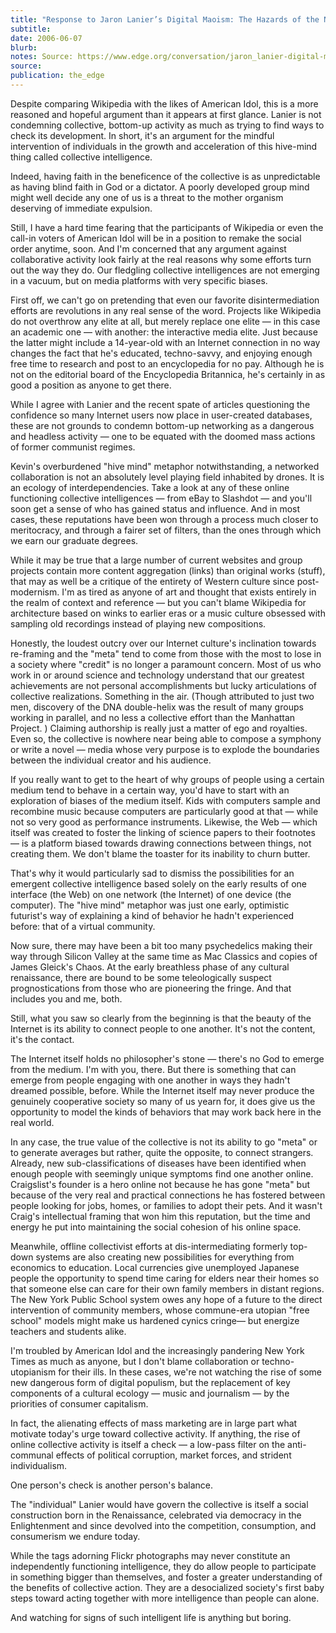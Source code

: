 ```yaml
---
title: "Response to Jaron Lanier’s Digital Maoism: The Hazards of the New Online Collectivism"
subtitle: 
date: 2006-06-07
blurb: 
notes: Source: https://www.edge.org/conversation/jaron_lanier-digital-maoism-the-hazards-of-the-new-online-collectivism  Date from CV
source: 
publication: the_edge
---
```


Despite comparing Wikipedia with the likes of American Idol, this is a more reasoned and hopeful argument than it appears at first glance. Lanier is not condemning collective, bottom-up activity as much as trying to find ways to check its development. In short, it's an argument for the mindful intervention of individuals in the growth and acceleration of this hive-mind thing called collective intelligence.

Indeed, having faith in the beneficence of the collective is as unpredictable as having blind faith in God or a dictator. A poorly developed group mind might well decide any one of us is a threat to the mother organism deserving of immediate expulsion.

Still, I have a hard time fearing that the participants of Wikipedia or even the call-in voters of American Idol will be in a position to remake the social order anytime, soon. And I'm concerned that any argument against collaborative activity look fairly at the real reasons why some efforts turn out the way they do. Our fledgling collective intelligences are not emerging in a vacuum, but on media platforms with very specific biases.

First off, we can't go on pretending that even our favorite disintermediation efforts are revolutions in any real sense of the word. Projects like Wikipedia do not overthrow any elite at all, but merely replace one elite — in this case an academic one — with another: the interactive media elite. Just because the latter might include a 14-year-old with an Internet connection in no way changes the fact that he's educated, techno-savvy, and enjoying enough free time to research and post to an encyclopedia for no pay. Although he is not on the editorial board of the Encyclopedia Britannica, he's certainly in as good a position as anyone to get there.

While I agree with Lanier and the recent spate of articles questioning the confidence so many Internet users now place in user-created databases, these are not grounds to condemn bottom-up networking as a dangerous and headless activity — one to be equated with the doomed mass actions of former communist regimes.

Kevin's overburdened "hive mind" metaphor notwithstanding, a networked collaboration is not an absolutely level playing field inhabited by drones. It is an ecology of interdependencies. Take a look at any of these online functioning collective intelligences — from eBay to Slashdot — and you'll soon get a sense of who has gained status and influence. And in most cases, these reputations have been won through a process much closer to meritocracy, and through a fairer set of filters, than the ones through which we earn our graduate degrees.

While it may be true that a large number of current websites and group projects contain more content aggregation (links) than original works (stuff), that may as well be a critique of the entirety of Western culture since post-modernism. I'm as tired as anyone of art and thought that exists entirely in the realm of context and reference — but you can't blame Wikipedia for architecture based on winks to earlier eras or a music culture obsessed with sampling old recordings instead of playing new compositions.

Honestly, the loudest outcry over our Internet culture's inclination towards re-framing and the "meta" tend to come from those with the most to lose in a society where "credit" is no longer a paramount concern. Most of us who work in or around science and technology understand that our greatest achievements are not personal accomplishments but lucky articulations of collective realizations. Something in the air. (Though attributed to just two men, discovery of the DNA double-helix was the result of many groups working in parallel, and no less a collective effort than the Manhattan Project. ) Claiming authorship is really just a matter of ego and royalties. Even so, the collective is nowhere near being able to compose a symphony or write a novel — media whose very purpose is to explode the boundaries between the individual creator and his audience.

If you really want to get to the heart of why groups of people using a certain medium tend to behave in a certain way, you'd have to start with an exploration of biases of the medium itself. Kids with computers sample and recombine music because computers are particularly good at that — while not so very good as performance instruments. Likewise, the Web — which itself was created to foster the linking of science papers to their footnotes — is a platform biased towards drawing connections between things, not creating them. We don't blame the toaster for its inability to churn butter.

That's why it would particularly sad to dismiss the possibilities for an emergent collective intelligence based solely on the early results of one interface (the Web) on one network (the Internet) of one device (the computer). The "hive mind" metaphor was just one early, optimistic futurist's way of explaining a kind of behavior he hadn't experienced before: that of a virtual community.

Now sure, there may have been a bit too many psychedelics making their way through Silicon Valley at the same time as Mac Classics and copies of James Gleick's Chaos. At the early breathless phase of any cultural renaissance, there are bound to be some teleologically suspect prognostications from those who are pioneering the fringe. And that includes you and me, both.

Still, what you saw so clearly from the beginning is that the beauty of the Internet is its ability to connect people to one another. It's not the content, it's the contact.

The Internet itself holds no philosopher's stone — there's no God to emerge from the medium. I'm with you, there. But there is something that can emerge from people engaging with one another in ways they hadn't dreamed possible, before. While the Internet itself may never produce the genuinely cooperative society so many of us yearn for, it does give us the opportunity to model the kinds of behaviors that may work back here in the real world.

In any case, the true value of the collective is not its ability to go "meta" or to generate averages but rather, quite the opposite, to connect strangers. Already, new sub-classifications of diseases have been identified when enough people with seemingly unique symptoms find one another online. Craigslist's founder is a hero online not because he has gone "meta" but because of the very real and practical connections he has fostered between people looking for jobs, homes, or families to adopt their pets. And it wasn't Craig's intellectual framing that won him this reputation, but the time and energy he put into maintaining the social cohesion of his online space.

Meanwhile, offline collectivist efforts at dis-intermediating formerly top-down systems are also creating new possibilities for everything from economics to education. Local currencies give unemployed Japanese people the opportunity to spend time caring for elders near their homes so that someone else can care for their own family members in distant regions. The New York Public School system owes any hope of a future to the direct intervention of community members, whose commune-era utopian "free school" models might make us hardened cynics cringe— but energize teachers and students alike.

I'm troubled by American Idol and the increasingly pandering New York Times as much as anyone, but I don't blame collaboration or techno-utopianism for their ills. In these cases, we're not watching the rise of some new dangerous form of digital populism, but the replacement of key components of a cultural ecology — music and journalism — by the priorities of consumer capitalism.

In fact, the alienating effects of mass marketing are in large part what motivate today's urge toward collective activity. If anything, the rise of online collective activity is itself a check — a low-pass filter on the anti-communal effects of political corruption, market forces, and strident individualism.

One person's check is another person's balance.

The "individual" Lanier would have govern the collective is itself a social construction born in the Renaissance, celebrated via democracy in the Enlightenment and since devolved into the competition, consumption, and consumerism we endure today.

While the tags adorning Flickr photographs may never constitute an independently functioning intelligence, they do allow people to participate in something bigger than themselves, and foster a greater understanding of the benefits of collective action. They are a desocialized society's first baby steps toward acting together with more intelligence than people can alone.

And watching for signs of such intelligent life is anything but boring.
